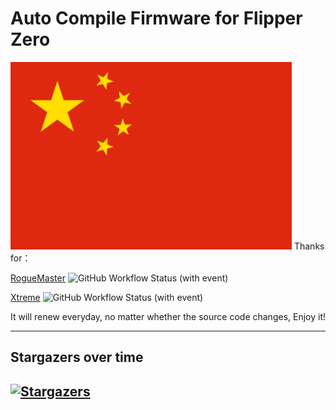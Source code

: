 
# Auto Compile Firmware for Flipper Zero
<img src="https://raw.githubusercontent.com/hampusborgos/country-flags/ba2cf4101bf029d2ada26da2f95121de74581a4d/svg/cn.svg" height="300" width="450">
Thanks for：<br>

<a href="https://github.com/RogueMaster/flipperzero-firmware-wPlugins">RogueMaster</a>  ![GitHub Workflow Status (with event)](https://img.shields.io/github/actions/workflow/status/cokyrain/FlipperZeroFirmware/RogueMaster.yml)

<a href="https://github.com/ClaraCrazy/Flipper-Xtreme">Xtreme</a>  ![GitHub Workflow Status (with event)](https://img.shields.io/github/actions/workflow/status/cokyrain/FlipperZeroFirmware/Xtreme.yml)

It will renew everyday, no matter whether the source code changes, Enjoy it!

----
## Stargazers over time
[![Stargazers](https://starchart.cc/cokyrain/FlipperZeroFirmware.svg)](https://starchart.cc/cokyrain/FlipperZeroFirmware)
----

